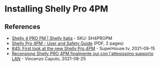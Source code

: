 # Installing Shelly Pro 4PM

## References

* [Shelly 4 PRO PM | Shelly Italia](https://www.shellyitalia.com/shelly-4-pro-pm/) - SKU: SH4PROPM
* [Shelly Pro 4PM - User and Safety Guide](https://shelly.cloud/documents/user_guide/shelly_pro_4pm_multi_language.pdf) (PDF, 2 pages)
* [#45: First look at the new Shelly Pro 4PM](https://www.superhouse.tv/45-first-look-at-the-new-shelly-pro-4pm/) - SuperHouse.tv, 2021-09-15
* [Recensione Shelly PRO 4PM finalmente qui con l'attesissimo supporto LAN](https://www.youtube.com/watch?v=lmQLyWvBcpk) - Vincenzo Caputo, 2021-08-25

<!-- EOF -->
